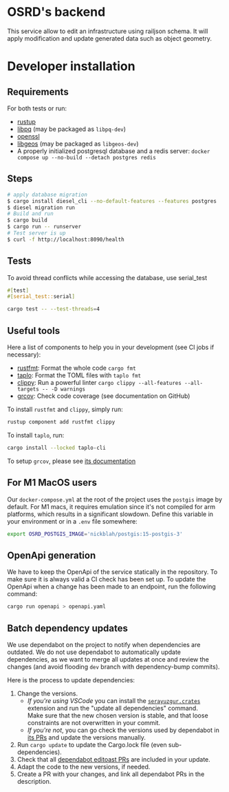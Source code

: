 # OSRD's backend

This service allow to edit an infrastructure using railjson schema.
It will apply modification and update generated data such as object geometry.

# Developer installation

## Requirements

For both tests or run:

- [rustup](https://rustup.rs/)
- [libpq](https://www.postgresql.org/docs/current/libpq.html) (may be packaged as `libpq-dev`)
- [openssl](https://www.openssl.org)
- [libgeos](https://libgeos.org/usage/install/) (may be packaged as `libgeos-dev`)
- A properly initialized postgresql database and a redis server: `docker compose up --no-build --detach postgres redis`

## Steps

```sh
# apply database migration
$ cargo install diesel_cli --no-default-features --features postgres
$ diesel migration run
# Build and run
$ cargo build
$ cargo run -- runserver
# Test server is up
$ curl -f http://localhost:8090/health
```

## Tests

To avoid thread conflicts while accessing the database, use serial_test

```rust
#[test]
#[serial_test::serial]
```

```sh
cargo test -- --test-threads=4
```

## Useful tools

Here a list of components to help you in your development (see CI jobs if necessary):

- [rustfmt](https://github.com/rust-lang/rustfmt): Format the whole code `cargo fmt`
- [taplo](https://taplo.tamasfe.dev/): Format the TOML files with `taplo fmt`
- [clippy](https://github.com/rust-lang/rust-clippy): Run a powerful linter `cargo clippy --all-features --all-targets -- -D warnings`
- [grcov](https://github.com/mozilla/grcov): Check code coverage (see documentation on GitHub)

To install `rustfmt` and `clippy`, simply run:

```sh
rustup component add rustfmt clippy
```

To install `taplo`, run:

```sh
cargo install --locked taplo-cli
```

To setup `grcov`, please see [its documentation](https://github.com/mozilla/grcov#how-to-get-grcov)

## For M1 MacOS users

Our `docker-compose.yml` at the root of the project uses the `postgis` image by default.
For M1 macs, it requires emulation since it's not compiled for arm platforms, which results
in a significant slowdown. Define this variable in your environment or in a `.env` file somewhere:

```sh
export OSRD_POSTGIS_IMAGE='nickblah/postgis:15-postgis-3'
```

## OpenApi generation

We have to keep the OpenApi of the service statically in the repository.
To make sure it is always valid a CI check has been set up. To update the
OpenApi when a change has been made to an endpoint, run the following command:

```sh
cargo run openapi > openapi.yaml
```

## Batch dependency updates

We use dependabot on the project to notify when dependencies are outdated.
We do not use dependabot to automatically update dependencies, as we want to merge all updates at
once and review the changes (and avoid flooding `dev` branch with dependency-bump commits).

Here is the process to update dependencies:

1. Change the versions.
    * *If you're using VSCode* you can install the [`serayuzgur.crates`](https://marketplace.visualstudio.com/items?itemName=serayuzgur.crates) extension and run the "update all dependencies" command.  
    Make sure that the new chosen version is stable, and that loose constraints are not overwritten in your commit.
    * *If you're not*, you can go check the versions used by dependabot in [its PRs](https://github.com/osrd-project/osrd/pulls?q=is%3Aopen+label%3Aarea%3Aeditoast+label%3Adependencies) and update the versions manually.
2. Run `cargo update` to update the Cargo.lock file (even sub-dependencies).
3. Check that all [dependabot editoast PRs](https://github.com/osrd-project/osrd/pulls?q=is%3Aopen+label%3Aarea%3Aeditoast+label%3Adependencies) are included in your update.
4. Adapt the code to the new versions, if needed.
5. Create a PR with your changes, and link all dependabot PRs in the description.
